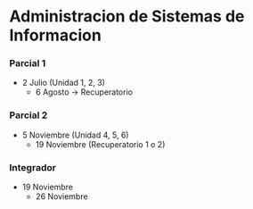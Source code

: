 # Administracion de Sistemas de Informacion

### Parcial 1
-  2 Julio (Unidad 1, 2, 3)
	- 6 Agosto -> Recuperatorio

### Parcial 2
- 5 Noviembre (Unidad 4, 5, 6)
	- 19 Noviembre (Recuperatorio 1 o 2)
### Integrador
- 19 Noviembre
	- 26 Noviembre
